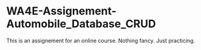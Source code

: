 # WA4E-Assignement-Automobile_Database_CRUD

This is an assignement for an online course. Nothing fancy. Just practicing.